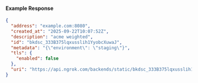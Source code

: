 <!-- Code generated for API Clients. DO NOT EDIT. -->

#### Example Response

```json
{
  "address": "example.com:8080",
  "created_at": "2025-09-22T10:07:52Z",
  "description": "acme weighted",
  "id": "bkdsc_333B375lqxusslih1YyobcXuwaJ",
  "metadata": "{\"environment\": \"staging\"}",
  "tls": {
    "enabled": false
  },
  "uri": "https://api.ngrok.com/backends/static/bkdsc_333B375lqxusslih1YyobcXuwaJ"
}
```
